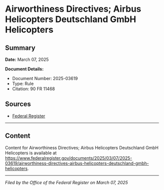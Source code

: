 # Airworthiness Directives; Airbus Helicopters Deutschland GmbH Helicopters

## Summary

**Date:** March 07, 2025

**Document Details:**
- Document Number: 2025-03619
- Type: Rule
- Citation: 90 FR 11468

## Sources
- [Federal Register](https://www.federalregister.gov/documents/2025/03/07/2025-03619/airworthiness-directives-airbus-helicopters-deutschland-gmbh-helicopters)

---

## Content

Content for Airworthiness Directives; Airbus Helicopters Deutschland GmbH Helicopters is available at https://www.federalregister.gov/documents/2025/03/07/2025-03619/airworthiness-directives-airbus-helicopters-deutschland-gmbh-helicopters.

---

*Filed by the Office of the Federal Register on March 07, 2025*
